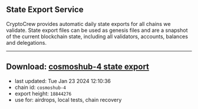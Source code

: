 ## State Export Service
CryptoCrew provides automatic daily state exports for all chains we validate. State export files can be used as genesis files and are a snapshot of the current blockchain state, including all validators, accounts, balances and delegations.

---
**Download: [cosmoshub-4 state export](https://dl.ccvalidators.com/SERVICE/cosmoshub/cosmoshub-4_export_18844276.json)**
---

- last updated: Tue Jan 23 2024 12:10:36
- chain id: `cosmoshub-4`
- export height: `18844276`
- use for: airdrops, local tests, chain recovery
